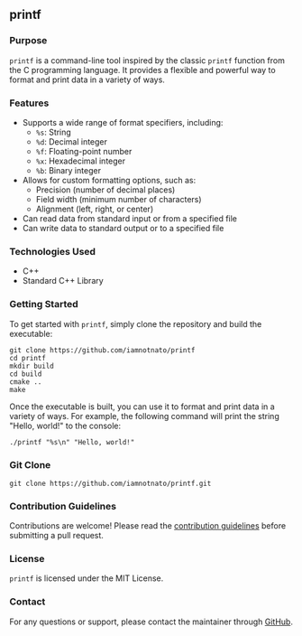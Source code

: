 ## printf

### Purpose

`printf` is a command-line tool inspired by the classic `printf` function from the C programming language. It provides a flexible and powerful way to format and print data in a variety of ways.

### Features

- Supports a wide range of format specifiers, including:
    - `%s`: String
    - `%d`: Decimal integer
    - `%f`: Floating-point number
    - `%x`: Hexadecimal integer
    - `%b`: Binary integer
- Allows for custom formatting options, such as:
    - Precision (number of decimal places)
    - Field width (minimum number of characters)
    - Alignment (left, right, or center)
- Can read data from standard input or from a specified file
- Can write data to standard output or to a specified file

### Technologies Used

- C++
- Standard C++ Library

### Getting Started

To get started with `printf`, simply clone the repository and build the executable:

```
git clone https://github.com/iamnotnato/printf
cd printf
mkdir build
cd build
cmake ..
make
```

Once the executable is built, you can use it to format and print data in a variety of ways. For example, the following command will print the string "Hello, world!" to the console:

```
./printf "%s\n" "Hello, world!"
```

### Git Clone

```
git clone https://github.com/iamnotnato/printf.git
```

### Contribution Guidelines

Contributions are welcome! Please read the [contribution guidelines](CONTRIBUTING.md) before submitting a pull request.

### License

`printf` is licensed under the MIT License.

### Contact

For any questions or support, please contact the maintainer through [GitHub](https://github.com/iamnotnato).
